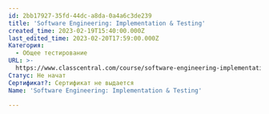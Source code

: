 ```yaml
---
id: 2bb17927-35fd-44dc-a8da-0a4a6c3de239
title: 'Software Engineering: Implementation & Testing'
created_time: 2023-02-19T15:40:00.000Z
last_edited_time: 2023-02-20T17:59:00.000Z
Категория:
  - Общее тестирование
URL: >-
  https://www.classcentral.com/course/software-engineering-implementation-and-testing-81470
Статус: Не начат
Сертификат?: Сертификат не выдается
Name: 'Software Engineering: Implementation & Testing'

---
```

